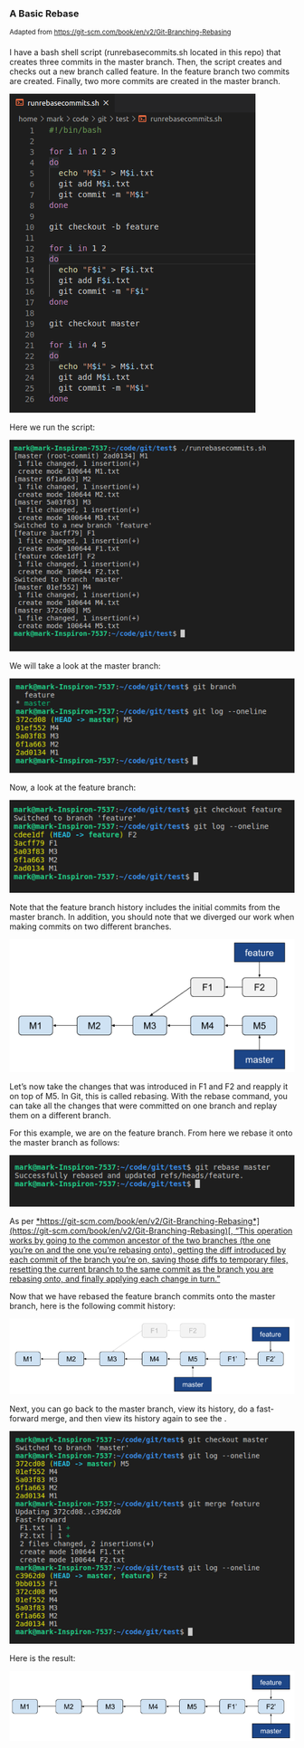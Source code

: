 ### **A Basic Rebase**

<sup>Adapted from https://git-scm.com/book/en/v2/Git-Branching-Rebasing</sup>

I have a bash shell script (runrebasecommits.sh located in this repo) 
that creates three commits in the master branch. Then, the script 
creates and checks out a new branch called feature. In the feature 
branch two commits are created. Finally, two more commits are created 
in the master branch.

![](.//rebase_images/image1.png)

Here we run the script:

![](.//rebase_images/image2.png)

We will take a look at the master branch:

![](.//rebase_images/image3.png)

Now, a look at the feature branch:

![](.//rebase_images/image4.png)

Note that the feature branch history includes the initial commits from
the master branch. In addition, you should note that we diverged our
work when making commits on two different branches.

![](.//rebase_images/image5.png)

Let’s now take the changes that was introduced in F1 and F2 and reapply
it on top of M5. In Git, this is called rebasing. With the rebase
command, you can take all the changes that were committed on one branch
and replay them on a different branch.

For this example, we are on the feature branch. From here we rebase it
onto the master branch as follows:

![](.//rebase_images/image6.png)

As per
[*https://git-scm.com/book/en/v2/Git-Branching-Rebasing*](https://git-scm.com/book/en/v2/Git-Branching-Rebasing)[,
“This operation works by going to the common ancestor of the two
branches (the one you’re on and the one you’re rebasing onto), getting
the diff introduced by each commit of the branch you’re on, saving those
diffs to temporary files, resetting the current branch to the same
commit as the branch you are rebasing onto, and finally applying each
change in turn.”]()

Now that we have rebased the feature branch commits onto the master
branch, here is the following commit history:

![](.//rebase_images/image7.png)

Next, you can go back to the master branch, view its history, do a
fast-forward merge, and then view its history again to see the .

![](.//rebase_images/image8.png)

Here is the result:

![](.//rebase_images/image9.png)
